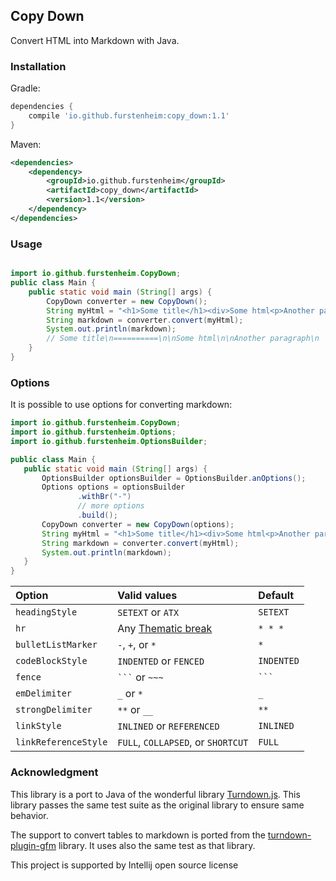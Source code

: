 ## Copy Down
Convert HTML into Markdown with Java.

### Installation
Gradle:
```gradle
dependencies {
    compile 'io.github.furstenheim:copy_down:1.1'
}
```

Maven:
```xml
<dependencies>
    <dependency>
        <groupId>io.github.furstenheim</groupId>
        <artifactId>copy_down</artifactId>
        <version>1.1</version>
    </dependency>
</dependencies>
```

### Usage

```java

import io.github.furstenheim.CopyDown;
public class Main {
    public static void main (String[] args) {
        CopyDown converter = new CopyDown();
        String myHtml = "<h1>Some title</h1><div>Some html<p>Another paragraph</p></div>";
        String markdown = converter.convert(myHtml);
        System.out.println(markdown);
        // Some title\n==========\n\nSome html\n\nAnother paragraph\n
    }
}
```

### Options

It is possible to use options for converting markdown:

```java
import io.github.furstenheim.CopyDown;
import io.github.furstenheim.Options;
import io.github.furstenheim.OptionsBuilder;

public class Main {
   public static void main (String[] args) {
       OptionsBuilder optionsBuilder = OptionsBuilder.anOptions();
       Options options = optionsBuilder
               .withBr("-")
               // more options
               .build();
       CopyDown converter = new CopyDown(options);
       String myHtml = "<h1>Some title</h1><div>Some html<p>Another paragraph</p></div>";
       String markdown = converter.convert(myHtml);
       System.out.println(markdown);
   }
}
```


| Option                | Valid values  | Default |
| :-------------------- | :------------ | :------ |
| `headingStyle`        | `SETEXT` or `ATX` | `SETEXT`  |
| `hr`                  | Any [Thematic break](http://spec.commonmark.org/0.27/#thematic-breaks) | `* * *` |
| `bulletListMarker`    | `-`, `+`, or `*` | `*` |
| `codeBlockStyle`      | `INDENTED` or `FENCED` | `INDENTED` |
| `fence`               | ` ``` ` or `~~~` | ` ``` ` |
| `emDelimiter`         | `_` or `*` | `_` |
| `strongDelimiter`     | `**` or `__` | `**` |
| `linkStyle`           | `INLINED` or `REFERENCED` | `INLINED` |
| `linkReferenceStyle`  | `FULL`, `COLLAPSED`, or `SHORTCUT` | `FULL` |


### Acknowledgment
This library is a port to Java of the wonderful library [Turndown.js](https://github.com/domchristie/turndown). This library passes the same test suite as the original library to ensure same behavior.

The support to convert tables to markdown is ported from the [turndown-plugin-gfm](https://github.com/mixmark-io/turndown-plugin-gfm) library. It uses also the same test as that library.

This project is supported by Intellij open source license
